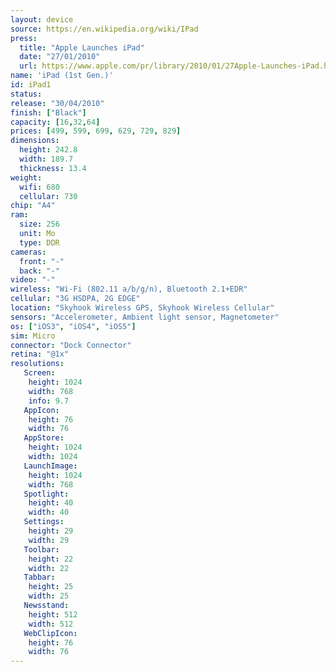 ```yaml
---
layout: device
source: https://en.wikipedia.org/wiki/IPad
press:
  title: "Apple Launches iPad"
  date: "27/01/2010"
  url: https://www.apple.com/pr/library/2010/01/27Apple-Launches-iPad.html
name: 'iPad (1st Gen.)'
id: iPad1
status: 
release: "30/04/2010"
finish: ["Black"]
capacity: [16,32,64]
prices: [499, 599, 699, 629, 729, 829]
dimensions:
  height: 242.8
  width: 189.7
  thickness: 13.4
weight:
  wifi: 680
  cellular: 730
chip: "A4"
ram:
  size: 256
  unit: Mo
  type: DDR
cameras:
  front: "-"
  back: "-"
video: "-"
wireless: "Wi-Fi (802.11 a/b/g/n), Bluetooth 2.1+EDR"
cellular: "3G HSDPA, 2G EDGE"
location: "Skyhook Wireless GPS, Skyhook Wireless Cellular"
sensors: "Accelerometer, Ambient light sensor, Magnetometer"
os: ["iOS3", "iOS4", "iOS5"]
sim: Micro
connector: "Dock Connector"
retina: "@1x"
resolutions:
   Screen:
    height: 1024
    width: 768
    info: 9.7
   AppIcon:
    height: 76
    width: 76
   AppStore:
    height: 1024
    width: 1024
   LaunchImage:
    height: 1024
    width: 768
   Spotlight:
    height: 40
    width: 40
   Settings:
    height: 29
    width: 29
   Toolbar:
    height: 22
    width: 22
   Tabbar:
    height: 25
    width: 25
   Newsstand:
    height: 512
    width: 512
   WebClipIcon:
    height: 76
    width: 76
---
```

